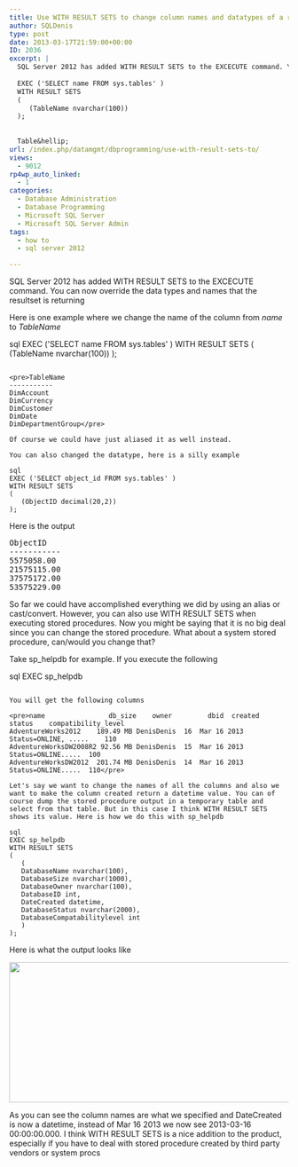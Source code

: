 ```yaml
---
title: Use WITH RESULT SETS to change column names and datatypes of a resultset
author: SQLDenis
type: post
date: 2013-03-17T21:59:00+00:00
ID: 2036
excerpt: |
  SQL Server 2012 has added WITH RESULT SETS to the EXCECUTE command. You can now override the data types and names that the resultset is returning
  
  EXEC ('SELECT name FROM sys.tables' )
  WITH RESULT SETS
  ( 
     (TableName nvarchar(100))
  );
  
  
  Table&hellip;
url: /index.php/datamgmt/dbprogramming/use-with-result-sets-to/
views:
  - 9012
rp4wp_auto_linked:
  - 1
categories:
  - Database Administration
  - Database Programming
  - Microsoft SQL Server
  - Microsoft SQL Server Admin
tags:
  - how to
  - sql server 2012

---
```

SQL Server 2012 has added WITH RESULT SETS to the EXCECUTE command. You can now override the data types and names that the resultset is returning
  
Here is one example where we change the name of the column from _name_ to _TableName_

sql
EXEC ('SELECT name FROM sys.tables' )
WITH RESULT SETS
( 
   (TableName nvarchar(100))
);
```

<pre>TableName
-----------
DimAccount
DimCurrency
DimCustomer
DimDate
DimDepartmentGroup</pre>

Of course we could have just aliased it as well instead.
  
You can also changed the datatype, here is a silly example

sql
EXEC ('SELECT object_id FROM sys.tables' )
WITH RESULT SETS
( 
   (ObjectID decimal(20,2))
);
```
Here is the output

<pre>ObjectID
-----------
5575058.00
21575115.00
37575172.00
53575229.00</pre>

So far we could have accomplished everything we did by using an alias or cast/convert. However, you can also use WITH RESULT SETS when executing stored procedures. Now you might be saying that it is no big deal since you can change the stored procedure. What about a system stored procedure, can/would you change that?
  
Take sp_helpdb for example. If you execute the following

sql
EXEC sp_helpdb
```

You will get the following columns

<pre>name	             db_size	owner	      dbid	created	        status    compatibility_level
AdventureWorks2012    189.49 MB	DenisDenis	16	Mar 16 2013	Status=ONLINE, .....	110
AdventureWorksDW2008R2 92.56 MB	DenisDenis	15	Mar 16 2013	Status=ONLINE.....	100
AdventureWorksDW2012  201.74 MB	DenisDenis	14	Mar 16 2013	Status=ONLINE.....	110</pre>

Let's say we want to change the names of all the columns and also we want to make the column created return a datetime value. You can of course dump the stored procedure output in a temporary table and select from that table. But in this case I think WITH RESULT SETS shows its value. Here is how we do this with sp_helpdb

sql
EXEC sp_helpdb
WITH RESULT SETS
( 
   (
   DatabaseName nvarchar(100),
   DatabaseSize nvarchar(1000),
   DatabaseOwner nvarchar(100),
   DatabaseID int,
   DateCreated datetime,
   DatabaseStatus nvarchar(2000),
   DatabaseCompatabilitylevel int 
   )
);
```

Here is what the output looks like

<div class="image_block">
  <a href="/wp-content/uploads/blogs/DataMgmt/Denis/SQL2013/sp_helpdb.PNG?mtime=1363564008"><img alt="" src="/wp-content/uploads/blogs/DataMgmt/Denis/SQL2013/sp_helpdb.PNG?mtime=1363564008" width="822" height="253" /></a>
</div>

As you can see the column names are what we specified and DateCreated is now a datetime, instead of Mar 16 2013 we now see 2013-03-16 00:00:00.000. I think WITH RESULT SETS is a nice addition to the product, especially if you have to deal with stored procedure created by third party vendors or system procs
